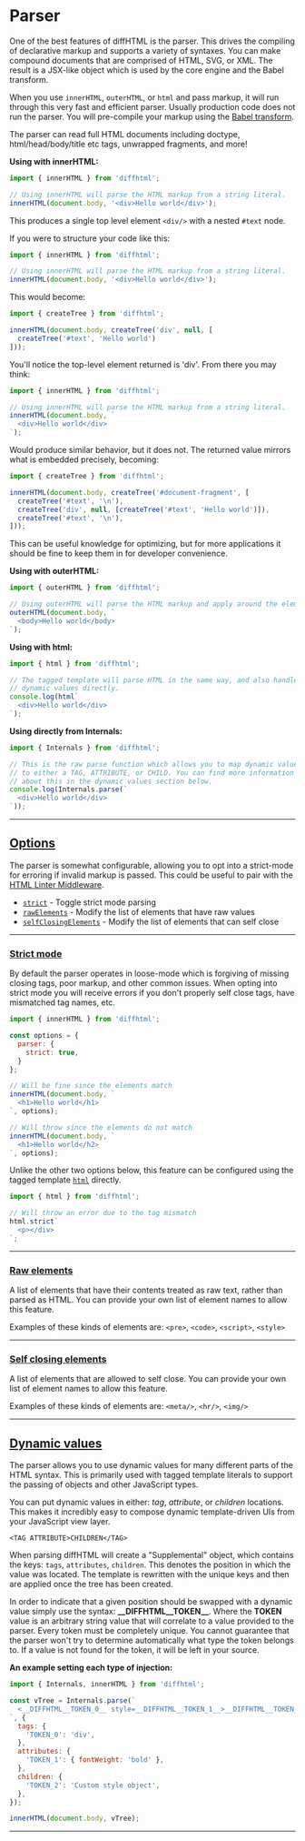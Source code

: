 # Parser

One of the best features of diffHTML is the parser. This drives the compiling
of declarative markup and supports a variety of syntaxes. You can make compound
documents that are comprised of HTML, SVG, or XML. The result is a JSX-like
object which is used by the core engine and the Babel transform.

When you use `innerHTML`, `outerHTML`, or `html` and pass markup, it will run
through this very fast and efficient parser. Usually production code does not
run the parser. You will pre-compile your markup using the [Babel
transform](/tools.html#babel-transform).

The parser can read full HTML documents including doctype, html/head/body/title
etc tags, unwrapped fragments, and more!

**Using with innerHTML:**

```js
import { innerHTML } from 'diffhtml';

// Using innerHTML will parse the HTML markup from a string literal.
innerHTML(document.body, '<div>Hello world</div>');
```

This produces a single top level element `<div/>` with a nested `#text` node.

If you were to structure your code like this:

```js
import { innerHTML } from 'diffhtml';

// Using innerHTML will parse the HTML markup from a string literal.
innerHTML(document.body, '<div>Hello world</div>');
```

This would become:

```js
import { createTree } from 'diffhtml';

innerHTML(document.body, createTree('div', null, [
  createTree('#text', 'Hello world')
]));
```

You'll notice the top-level element returned is 'div'. From there you may
think:

```js
import { innerHTML } from 'diffhtml';

// Using innerHTML will parse the HTML markup from a string literal.
innerHTML(document.body, `
  <div>Hello world</div>
`);
```

Would produce similar behavior, but it does not. The returned value mirrors
what is embedded precisely, becoming:

```js
import { createTree } from 'diffhtml';

innerHTML(document.body, createTree('#document-fragment', [
  createTree('#text', '\n'),
  createTree('div', null, [createTree('#text', 'Hello world')]),
  createTree('#text', '\n'),
]));
```

This can be useful knowledge for optimizing, but for more applications it
should be fine to keep them in for developer convenience.

**Using with outerHTML:**

```js
import { outerHTML } from 'diffhtml';

// Using outerHTML will parse the HTML markup and apply around the element.
outerHTML(document.body, `
  <body>Hello world</body>
`);
```

**Using with html:**

```js
import { html } from 'diffhtml';

// The tagged template will parse HTML in the same way, and also handle
// dynamic values directly.
console.log(html`
  <div>Hello world</div>
`);
```

**Using directly from Internals:**

```js
import { Internals } from 'diffhtml';

// This is the raw parse function which allows you to map dynamic values
// to either a TAG, ATTRIBUTE, or CHILD. You can find more information
// about this in the dynamic values section below.
console.log(Internals.parse(`
  <div>Hello world</div>
`));
```

<a name="options"></a>

---

## <a href="#options">Options</a>

The parser is somewhat configurable, allowing you to opt into a strict-mode for
erroring if invalid markup is passed. This could be useful to pair with the
[HTML Linter Middleware](/middleware.html#html-linter).

- [`strict`](#strict-mode) - Toggle strict mode parsing
- [`rawElements`](#block-elements) - Modify the list of elements that have raw values
- [`selfClosingElements`](#self-closing) - Modify the list of elements that can self close

<a name="strict-mode"></a>

---

### <a href="#strict-mode">Strict mode</a>

By default the parser operates in loose-mode which is forgiving of missing
closing tags, poor markup, and other common issues. When opting into strict
mode you will receive errors if you don't properly self close tags, have
mismatched tag names, etc.

```js
import { innerHTML } from 'diffhtml';

const options = {
  parser: {
    strict: true,
  }
};

// Will be fine since the elements match
innerHTML(document.body, `
  <h1>Hello world</h1>
`, options);

// Will throw since the elements do not match
innerHTML(document.body, `
  <h1>Hello world</h2>
`, options);
```

Unlike the other two options below, this feature can be configured using the
tagged template [`html`](/api.html#html) directly.

```js
import { html } from 'diffhtml';

// Will throw an error due to the tag mismatch
html.strict`
  <p></div>
`;
```

<a name="block-elements"></a>

---

### <a href="#raw-elements">Raw elements</a>

A list of elements that have their contents treated as raw text, rather than
parsed as HTML. You can provide your own list of element names to allow this
feature.

Examples of these kinds of elements are: `<pre>`, `<code>`, `<script>`, `<style>`


<a name="self-closing-elements"></a>

---

### <a href="#self-closing-elements">Self closing elements</a>

A list of elements that are allowed to self close. You can provide your own list of
element names to allow this feature.

Examples of these kinds of elements are: `<meta/>`, `<hr/>`, `<img/>`


<a name="dynamic-values"></a>

---

## <a href="#dynamic-values">Dynamic values</a>

The parser allows you to use dynamic values for many different parts of the
HTML syntax. This is primarily used with tagged template literals to support
the passing of objects and other JavaScript types.

You can put dynamic values in either: _tag_, _attribute_, or _children_ locations.
This makes it incredibly easy to compose dynamic template-driven UIs from your
JavaScript view layer.

```
<TAG ATTRIBUTE>CHILDREN</TAG>
```

When parsing diffHTML will create a "Supplemental" object, which contains the
keys: `tags`, `attributes`, `children`. This denotes the position in which the
value was located. The template is rewritten with the unique keys and then are
applied once the tree has been created.

In order to indicate that a given position should be swapped with a dynamic
value simply use the syntax: **&#95;&#95;DIFFHTML&#95;&#95;TOKEN&#95;&#95;**.
Where the **TOKEN** value is an arbitrary string value that will correlate to a
value provided to the parser. Every token must be completely unique. You cannot
guarantee that the parser won't try to determine automatically what type the
token belongs to. If a value is not found for the token, it will be left in
your source.

**An example setting each type of injection:**

```js
import { Internals, innerHTML } from 'diffhtml';

const vTree = Internals.parse(`
  <__DIFFHTML__TOKEN_0__ style=__DIFFHTML__TOKEN_1__>__DIFFHTML__TOKEN_2__</div>
`, {
  tags: {
    'TOKEN_0': 'div',
  },
  attributes: {
    'TOKEN_1': { fontWeight: 'bold' },
  },
  children: {
    'TOKEN_2': 'Custom style object',
  },
});

innerHTML(document.body, vTree);
```

---
